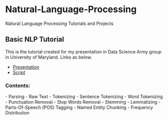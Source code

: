 # Natural-Language-Processing
Natural Language Processing Tutorials and Projects

<h2>Basic NLP Tutorial</h2>

This is the tutorial created for my presentation in Data Science Army group in University of Maryland. Links as below.

- <a href="https://github.com/gaurav-shahane/Natural-Language-Processing/blob/master/NLP%20101.pdf">Presentation</a>
- <a href="https://github.com/gaurav-shahane/Natural-Language-Processing/blob/master/NLP%20101%20Part%201.py">Script</a>

<h3>Contents:</h3>
- Parsing 
- Raw Text
- Tokenizing
- Sentence Tokenizing
- Word Tokenizing
- Punctuation Removal
- Stop Words Removal
- Stemming
- Lemmatizing
- Parts-Of-Speech (POS) Tagging
- Named Entity Chunking
- Frequency Distribution
